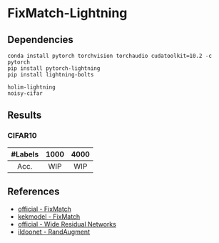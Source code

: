 # FixMatch-Lightning

## Dependencies
```
conda install pytorch torchvision torchaudio cudatoolkit=10.2 -c pytorch
pip install pytorch-lightning
pip install lightning-bolts

holim-lightning
noisy-cifar
```

## Results

### CIFAR10
| #Labels | 1000 | 4000 |
|:---:|:---:|:---:|
| Acc. | WIP | WIP |


## References
- [official - FixMatch](https://github.com/google-research/fixmatch)
- [kekmodel - FixMatch](https://github.com/kekmodel/FixMatch-pytorch)
- [official - Wide Residual Networks](https://github.com/szagoruyko/wide-residual-networks)
- [ildoonet - RandAugment](https://github.com/ildoonet/pytorch-randaugment)
